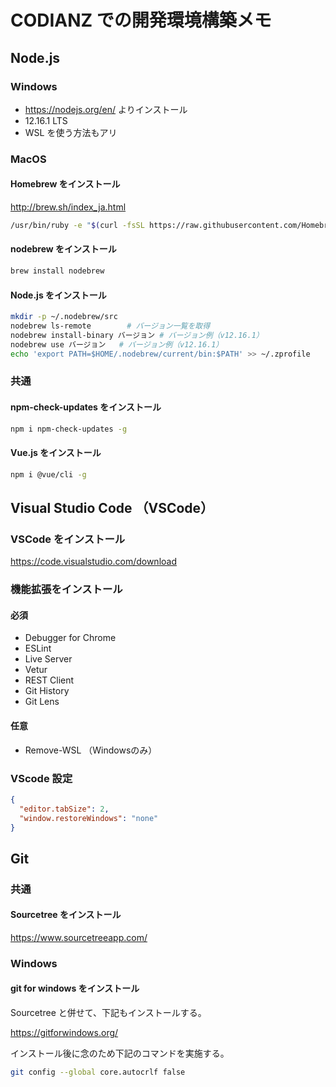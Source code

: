 # CODIANZ での開発環境構築メモ

## Node.js

### Windows

* https://nodejs.org/en/ よりインストール
* 12.16.1 LTS
* WSL を使う方法もアリ

### MacOS

#### Homebrew をインストール

http://brew.sh/index_ja.html

```sh
/usr/bin/ruby -e "$(curl -fsSL https://raw.githubusercontent.com/Homebrew/install/master/install)"
```

#### nodebrew をインストール

```sh
brew install nodebrew
```

#### Node.js をインストール

``` sh
mkdir -p ~/.nodebrew/src
nodebrew ls-remote        # バージョン一覧を取得
nodebrew install-binary バージョン # バージョン例（v12.16.1）
nodebrew use バージョン   # バージョン例（v12.16.1）
echo 'export PATH=$HOME/.nodebrew/current/bin:$PATH' >> ~/.zprofile
```

### 共通

#### npm-check-updates をインストール

```sh
npm i npm-check-updates -g
```

#### Vue.js をインストール

```sh
npm i @vue/cli -g
```

## Visual Studio Code （VSCode）

### VSCode をインストール

https://code.visualstudio.com/download


### 機能拡張をインストール

#### 必須

* Debugger for Chrome
* ESLint
* Live Server
* Vetur
* REST Client
* Git History
* Git Lens

#### 任意

* Remove-WSL （Windowsのみ）

### VScode 設定

```json
{
  "editor.tabSize": 2,
  "window.restoreWindows": "none"
}
```

## Git

### 共通

#### Sourcetree をインストール

https://www.sourcetreeapp.com/


### Windows

#### git for windows をインストール

Sourcetree と併せて、下記もインストールする。

https://gitforwindows.org/

インストール後に念のため下記のコマンドを実施する。

```sh
git config --global core.autocrlf false
```


